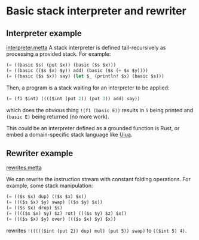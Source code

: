 # Basic stack interpreter and rewriter

## Interpreter example
[interpreter.metta](interpreter.metta)
A stack interpreter is defined tail-recursively as processing a provided stack.
For example:
```scheme
(= ((basic $s) (put $x)) (basic ($s $x)))
(= ((basic (($s $x) $y)) add) (basic ($s (+ $x $y))))
(= ((basic ($s $x)) say) (let $_ (println! $x) (basic $s)))
```

Then, a program is a stack waiting for an interpreter to be applied:
```scheme
(= (f1 $int) (((($int (put 2)) (put 3)) add) say))
```
which does the obvious thing `!(f1 (basic E))` results in `5` being printed and `(basic E)` being returned (no more work).

This could be an interpreter defined as a grounded function is Rust, or embed a domain-specific stack language like [Uiua](https://www.uiua.org/).

## Rewriter example
[rewrites.metta](rewrites.metta)

We can rewrite the instruction stream with constant folding operations.
For example, some stack manipulation:
```scheme
(= (($s $x) dup) (($s $x) $x))
(= ((($s $x) $y) swap) (($s $y) $x))
(= (($s $x) drop) $s)
(= (((($s $x) $y) $z) rot) ((($s $y) $z) $x))
(= ((($s $x) $y) over) ((($s $x) $y) $x))
```
rewrites `!((((($int (put 2)) dup) mul) (put 5)) swap)` to `(($int 5) 4)`.
